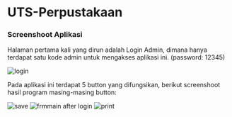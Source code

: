 # UTS-Perpustakaan
### Screenshoot Aplikasi
Halaman pertama kali yang dirun adalah Login Admin, dimana hanya terdapat satu kode admin untuk mengakses aplikasi ini. (password: 12345)

![login](https://cloud.githubusercontent.com/assets/22098189/24047258/bee6a816-0b57-11e7-8908-d26aa4d6bc31.JPG)

Pada aplikasi ini terdapat 5 button yang difungsikan, berikut screenshoot hasil program masing-masing button:

![save](https://cloud.githubusercontent.com/assets/22098189/24047267/c2cb7286-0b57-11e7-8d4c-4b50f487fe70.JPG)
![frmmain after login](https://cloud.githubusercontent.com/assets/22098189/24047270/c371afc0-0b57-11e7-99bf-555ee2ef15c2.JPG)
![print](https://cloud.githubusercontent.com/assets/22098189/24047407/2a002ac8-0b58-11e7-8977-79b0721911ba.JPG)
